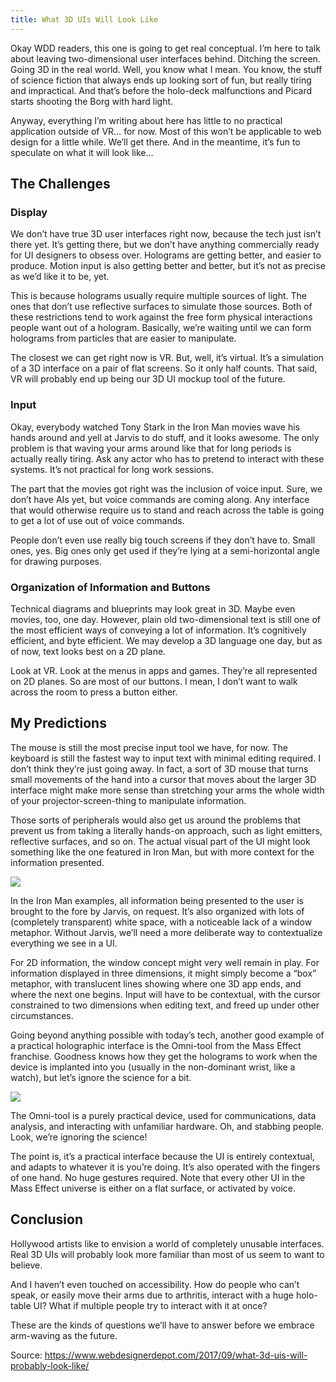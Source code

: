 ```yaml
---
title: What 3D UIs Will Look Like
---
```


Okay WDD readers, this one is going to get real conceptual. I’m here to talk about leaving two-dimensional user interfaces behind. Ditching the screen. Going 3D in the real world. Well, you know what I mean. You know, the stuff of science fiction that always ends up looking sort of fun, but really tiring and impractical. And that’s before the holo-deck malfunctions and Picard starts shooting the Borg with hard light.

Anyway, everything I’m writing about here has little to no practical application outside of VR… for now. Most of this won’t be applicable to web design for a little while. We’ll get there. And in the meantime, it’s fun to speculate on what it will look like…

## The Challenges

### Display

We don’t have true 3D user interfaces right now, because the tech just isn’t there yet. It’s getting there, but we don’t have anything commercially ready for UI designers to obsess over. Holograms are getting better, and easier to produce. Motion input is also getting better and better, but it’s not as precise as we’d like it to be, yet.

This is because holograms usually require multiple sources of light. The ones that don’t use reflective surfaces to simulate those sources. Both of these restrictions tend to work against the free form physical interactions people want out of a hologram. Basically, we’re waiting until we can form holograms from particles that are easier to manipulate.

The closest we can get right now is VR. But, well, it’s virtual. It’s a simulation of a 3D interface on a pair of flat screens. So it only half counts. That said, VR will probably end up being our 3D UI mockup tool of the future.

### Input

Okay, everybody watched Tony Stark in the Iron Man movies wave his hands around and yell at Jarvis to do stuff, and it looks awesome. The only problem is that waving your arms around like that for long periods is actually really tiring. Ask any actor who has to pretend to interact with these systems. It’s not practical for long work sessions.

The part that the movies got right was the inclusion of voice input. Sure, we don’t have AIs yet, but voice commands are coming along. Any interface that would otherwise require us to stand and reach across the table is going to get a lot of use out of voice commands.

People don’t even use really big touch screens if they don’t have to. Small ones, yes. Big ones only get used if they’re lying at a semi-horizontal angle for drawing purposes.

### Organization of Information and Buttons

Technical diagrams and blueprints may look great in 3D. Maybe even movies, too, one day. However, plain old two-dimensional text is still one of the most efficient ways of conveying a lot of information. It’s cognitively efficient, and byte efficient. We may develop a 3D language one day, but as of now, text looks best on a 2D plane.

Look at VR. Look at the menus in apps and games. They’re all represented on 2D planes. So are most of our buttons. I mean, I don’t want to walk across the room to press a button either.

## My Predictions

The mouse is still the most precise input tool we have, for now. The keyboard is still the fastest way to input text with minimal editing required. I don’t think they’re just going away. In fact, a sort of 3D mouse that turns small movements of the hand into a cursor that moves about the larger 3D interface might make more sense than stretching your arms the whole width of your projector-screen-thing to manipulate information.

Those sorts of peripherals would also get us around the problems that prevent us from taking a literally hands-on approach, such as light emitters, reflective surfaces, and so on. The actual visual part of the UI might look something like the one featured in Iron Man, but with more context for the information presented.

![](http://img2.tuicool.com/22i2Yn2.jpg!web)

In the Iron Man examples, all information being presented to the user is brought to the fore by Jarvis, on request. It’s also organized with lots of \(completely transparent\) white space, with a noticeable lack of a window metaphor. Without Jarvis, we’ll need a more deliberate way to contextualize everything we see in a UI.

For 2D information, the window concept might very well remain in play. For information displayed in three dimensions, it might simply become a “box” metaphor, with translucent lines showing where one 3D app ends, and where the next one begins. Input will have to be contextual, with the cursor constrained to two dimensions when editing text, and freed up under other circumstances.

Going beyond anything possible with today’s tech, another good example of a practical holographic interface is the Omni-tool from the Mass Effect franchise. Goodness knows how they get the holograms to work when the device is implanted into you \(usually in the non-dominant wrist, like a watch\), but let’s ignore the science for a bit.

![](http://img0.tuicool.com/NZNzmaj.jpg!web)

The Omni-tool is a purely practical device, used for communications, data analysis, and interacting with unfamiliar hardware. Oh, and stabbing people. Look, we’re ignoring the science!

The point is, it’s a practical interface because the UI is entirely contextual, and adapts to whatever it is you’re doing. It’s also operated with the fingers of one hand. No huge gestures required. Note that every other UI in the Mass Effect universe is either on a flat surface, or activated by voice.

## Conclusion

Hollywood artists like to envision a world of completely unusable interfaces. Real 3D UIs will probably look more familiar than most of us seem to want to believe.

And I haven’t even touched on accessibility. How do people who can’t speak, or easily move their arms due to arthritis, interact with a huge holo-table UI? What if multiple people try to interact with it at once?

These are the kinds of questions we’ll have to answer before we embrace arm-waving as the future.


Source:  https://www.webdesignerdepot.com/2017/09/what-3d-uis-will-probably-look-like/